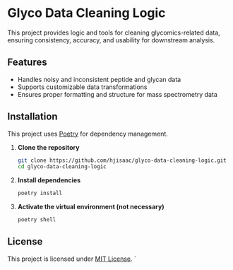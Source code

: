 
# Glyco Data Cleaning Logic

This project provides logic and tools for cleaning glycomics-related data, ensuring consistency, accuracy, and usability for downstream analysis.

## Features

- Handles noisy and inconsistent peptide and glycan data  
- Supports customizable data transformations  
- Ensures proper formatting and structure for mass spectrometry data  

## Installation

This project uses [Poetry](https://python-poetry.org/) for dependency management.

1. **Clone the repository**  
   ```sh
   git clone https://github.com/hjisaac/glyco-data-cleaning-logic.git
   cd glyco-data-cleaning-logic
   ```

2. **Install dependencies**  
   ```sh
   poetry install
   ```

3. **Activate the virtual environment (not necessary)**  
   ```sh
   poetry shell
   ```

## License

This project is licensed under [MIT License](LICENSE).
`


